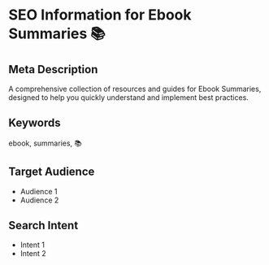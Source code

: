 # SEO Information for Ebook Summaries 📚

## Meta Description
A comprehensive collection of resources and guides for Ebook Summaries, designed to help you quickly understand and implement best practices.

## Keywords
ebook, summaries, 📚

## Target Audience
- Audience 1
- Audience 2

## Search Intent
- Intent 1
- Intent 2
